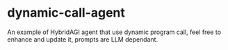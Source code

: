 # dynamic-call-agent

An example of HybridAGI agent that use dynamic program call, feel free to enhance and update it, prompts are LLM dependant.
